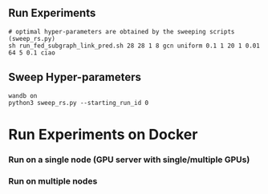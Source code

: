

## Run Experiments
```
# optimal hyper-parameters are obtained by the sweeping scripts (sweep_rs.py)
sh run_fed_subgraph_link_pred.sh 28 28 1 8 gcn uniform 0.1 1 20 1 0.01 64 5 0.1 ciao
```

## Sweep Hyper-parameters
```
wandb on
python3 sweep_rs.py --starting_run_id 0
```


# Run Experiments on Docker

### Run on a single node (GPU server with single/multiple GPUs)


### Run on multiple nodes